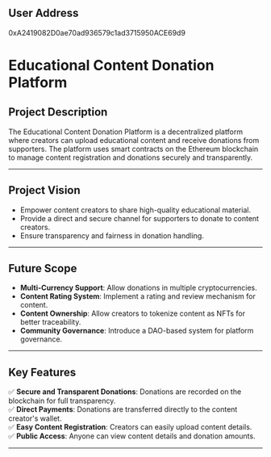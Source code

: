 ## User Address
0xA2419082D0ae70ad936579c1ad3715950ACE69d9
# Educational Content Donation Platform

## Project Description
The Educational Content Donation Platform is a decentralized platform where creators can upload educational content and receive donations from supporters. The platform uses smart contracts on the Ethereum blockchain to manage content registration and donations securely and transparently.

---

## Project Vision
- Empower content creators to share high-quality educational material.  
- Provide a direct and secure channel for supporters to donate to content creators.  
- Ensure transparency and fairness in donation handling.  

---

## Future Scope
- **Multi-Currency Support**: Allow donations in multiple cryptocurrencies.  
- **Content Rating System**: Implement a rating and review mechanism for content.  
- **Content Ownership**: Allow creators to tokenize content as NFTs for better traceability.  
- **Community Governance**: Introduce a DAO-based system for platform governance.  

---

## Key Features
✅ **Secure and Transparent Donations**: Donations are recorded on the blockchain for full transparency.  
✅ **Direct Payments**: Donations are transferred directly to the content creator's wallet.  
✅ **Easy Content Registration**: Creators can easily upload content details.  
✅ **Public Access**: Anyone can view content details and donation amounts.  

---

